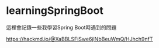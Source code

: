 # learningSpringBoot
這裡會記錄一些我學習Spring Boot時遇到的問題

https://hackmd.io/@XaBBLSFiSwe6jlNbBeuWmQ/HJhch9nfT